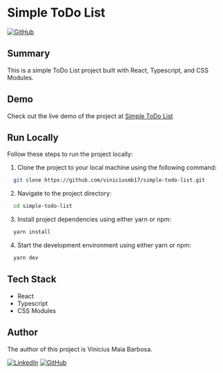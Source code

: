 # Simple ToDo List

[![GitHub](https://img.shields.io/github/license/viniciusmb17/simple-todo-list)](https://github.com/viniciusmb17/simple-todo-list/blob/master/licence)

## Summary

This is a simple ToDo List project built with React, Typescript, and CSS Modules.

## Demo

Check out the live demo of the project at [Simple ToDo List](https://simple-todo-list-viniciusmb17.vercel.app)

## Run Locally

Follow these steps to run the project locally:

1. Clone the project to your local machine using the following command:

```bash
  git clone https://github.com/viniciusmb17/simple-todo-list.git
```

2. Navigate to the project directory:

```bash
  cd simple-todo-list
```
3. Install project dependencies using either yarn or npm:

```bash
  yarn install
```

4. Start the development environment using either yarn or npm:

```bash
  yarn dev
```

## Tech Stack
  - React
  - Typescript
  - CSS Modules

## Author

The author of this project is Vinicius Maia Barbosa.

[![LinkedIn](https://img.shields.io/badge/linkedin-%230077B5.svg?style=for-the-badge&logo=linkedin&logoColor=white)](https://www.linkedin.com/in/viniciusmbarbosa/)
[![GitHub](https://img.shields.io/badge/github-%23121011.svg?style=for-the-badge&logo=github&logoColor=white)](https://github.com/viniciusmb17/)
